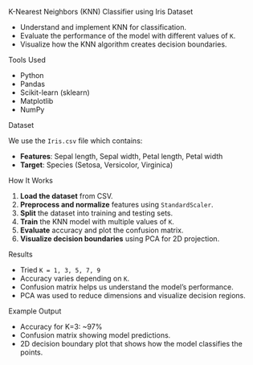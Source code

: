 K-Nearest Neighbors (KNN) Classifier using Iris Dataset

- Understand and implement KNN for classification.
- Evaluate the performance of the model with different values of `K`.
- Visualize how the KNN algorithm creates decision boundaries.

Tools Used

- Python
- Pandas
- Scikit-learn (sklearn)
- Matplotlib
- NumPy

Dataset

We use the `Iris.csv` file which contains:
- **Features**: Sepal length, Sepal width, Petal length, Petal width
- **Target**: Species (Setosa, Versicolor, Virginica)


How It Works

1. **Load the dataset** from CSV.
2. **Preprocess and normalize** features using `StandardScaler`.
3. **Split** the dataset into training and testing sets.
4. **Train** the KNN model with multiple values of `K`.
5. **Evaluate** accuracy and plot the confusion matrix.
6. **Visualize decision boundaries** using PCA for 2D projection.


Results

- Tried `K = 1, 3, 5, 7, 9`
- Accuracy varies depending on `K`.
- Confusion matrix helps us understand the model’s performance.
- PCA was used to reduce dimensions and visualize decision regions.

Example Output

- Accuracy for K=3: ~97%
- Confusion matrix showing model predictions.
- 2D decision boundary plot that shows how the model classifies the points.
